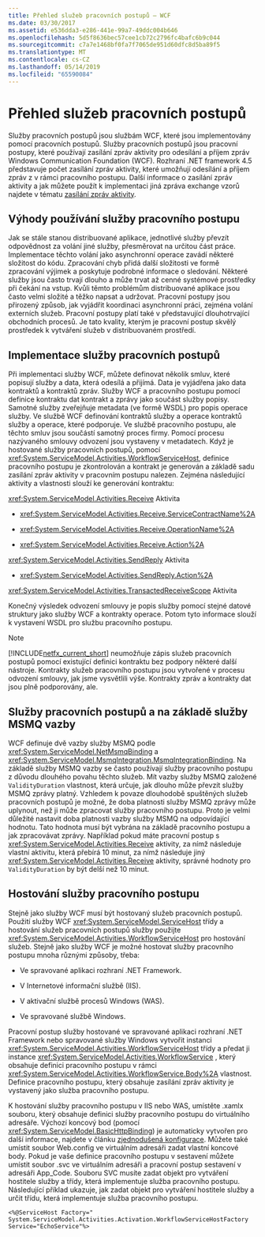 ```yaml
---
title: Přehled služeb pracovních postupů – WCF
ms.date: 03/30/2017
ms.assetid: e536dda3-e286-441e-99a7-49ddc004b646
ms.openlocfilehash: 5d5f8636bec57cee1cb72c2796fc4bafc6b9c044
ms.sourcegitcommit: c7a7e1468bf0fa7f7065de951d60dfc8d5ba89f5
ms.translationtype: MT
ms.contentlocale: cs-CZ
ms.lasthandoff: 05/14/2019
ms.locfileid: "65590084"
---
```

# <a name="workflow-services-overview"></a>Přehled služeb pracovních postupů

Služby pracovních postupů jsou službám WCF, které jsou implementovány pomocí pracovních postupů. Služby pracovních postupů jsou pracovní postupy, které používají zasílání zpráv aktivity pro odesílání a příjem zpráv Windows Communication Foundation (WCF). Rozhraní .NET framework 4.5 představuje počet zasílání zpráv aktivity, které umožňují odesílání a příjem zpráv z v rámci pracovního postupu. Další informace o zasílání zpráv aktivity a jak můžete použít k implementaci jiná zpráva exchange vzorů najdete v tématu [zasílání zpráv aktivity](messaging-activities.md).

## <a name="benefits-of-using-workflow-services"></a>Výhody používání služby pracovního postupu

Jak se stále stanou distribuované aplikace, jednotlivé služby převzít odpovědnost za volání jiné služby, přesměrovat na určitou část práce. Implementace těchto volání jako asynchronní operace zavádí některé složitost do kódu. Zpracování chyb přidá další složitosti ve formě zpracování výjimek a poskytuje podrobné informace o sledování. Některé služby jsou často trvají dlouho a může trvat až cenné systémové prostředky při čekání na vstup. Kvůli těmto problémům distribuované aplikace jsou často velmi složité a těžko napsat a udržovat. Pracovní postupy jsou přirozený způsob, jak vyjádřit koordinaci asynchronní práci, zejména volání externích služeb. Pracovní postupy platí také v představující dlouhotrvající obchodních procesů. Je tato kvality, kterým je pracovní postup skvělý prostředek k vytváření služeb v distribuovaném prostředí.

## <a name="implementing-a-workflow-service"></a>Implementace služby pracovních postupů

Při implementaci služby WCF, můžete definovat několik smluv, které popisují služby a data, která odesílá a přijímá. Data je vyjádřena jako data kontraktů a kontraktů zpráv. Služby WCF a pracovního postupu pomocí definice kontraktu dat kontrakt a zprávy jako součást služby popisy. Samotné služby zveřejňuje metadata (ve formě WSDL) pro popis operace služby. Ve službě WCF definování kontraktů služby a operace kontraktů služby a operace, které podporuje. Ve službě pracovního postupu, ale těchto smluv jsou součástí samotný proces firmy. Pomocí procesu nazývaného smlouvy odvození jsou vystaveny v metadatech. Když je hostované služby pracovních postupů, pomocí <xref:System.ServiceModel.Activities.WorkflowServiceHost>, definice pracovního postupu je zkontrolován a kontrakt je generován a základě sadu zasílání zpráv aktivity v pracovním postupu nalezen. Zejména následující aktivity a vlastnosti slouží ke generování kontraktu:

<xref:System.ServiceModel.Activities.Receive> Aktivita

- <xref:System.ServiceModel.Activities.Receive.ServiceContractName%2A>

- <xref:System.ServiceModel.Activities.Receive.OperationName%2A>

- <xref:System.ServiceModel.Activities.Receive.Action%2A>

<xref:System.ServiceModel.Activities.SendReply> Aktivita

- <xref:System.ServiceModel.Activities.SendReply.Action%2A>

<xref:System.ServiceModel.Activities.TransactedReceiveScope> Aktivita

Konečný výsledek odvození smlouvy je popis služby pomocí stejné datové struktury jako služby WCF a kontrakty operace. Potom tyto informace slouží k vystavení WSDL pro službu pracovního postupu.

> [!NOTE]
> [!INCLUDE[netfx_current_short](../../../../includes/netfx-current-short-md.md)] neumožňuje zápis služeb pracovních postupů pomocí existující definici kontraktu bez podpory některé další nástroje. Kontrakty služeb pracovního postupu jsou vytvořené v procesu odvození smlouvy, jak jsme vysvětlili výše. Kontrakty zpráv a kontrakty dat jsou plně podporovány, ale.

## <a name="workflow-services-and-msmq-based-bindings"></a>Služby pracovních postupů a na základě služby MSMQ vazby

WCF definuje dvě vazby služby MSMQ podle <xref:System.ServiceModel.NetMsmqBinding> a <xref:System.ServiceModel.MsmqIntegration.MsmqIntegrationBinding>.  Na základě služby MSMQ vazby se často používají služby pracovního postupu z důvodu dlouhého povahu těchto služeb. Mít vazby služby MSMQ založené `ValidityDuration` vlastnost, která určuje, jak dlouho může převzít služby MSMQ zprávy platný. Vzhledem k povaze dlouhodobě spuštěných služeb pracovních postupů je možné, že doba platnosti služby MSMQ zprávy může uplynout, než ji může zpracovat služby pracovního postupu. Proto je velmi důležité nastavit doba platnosti vazby služby MSMQ na odpovídající hodnotu. Tato hodnota musí být vybrána na základě pracovního postupu a jak zpracovávat zprávy. Například pokud máte pracovní postup s <xref:System.ServiceModel.Activities.Receive> aktivity, za nímž následuje vlastní aktivitu, která přebírá 10 minut, za nímž následuje jiný <xref:System.ServiceModel.Activities.Receive> aktivity, správné hodnoty pro `ValidityDuration` by být delší než 10 minut.

## <a name="hosting-a-workflow-service"></a>Hostování služby pracovního postupu

Stejně jako služby WCF musí být hostovaný služeb pracovních postupů. Použití služby WCF <xref:System.ServiceModel.ServiceHost> třídy a hostování služeb pracovních postupů služby použijte <xref:System.ServiceModel.Activities.WorkflowServiceHost> pro hostování služeb. Stejně jako služby WCF je možné hostovat služby pracovního postupu mnoha různými způsoby, třeba:

- Ve spravované aplikaci rozhraní .NET Framework.

- V Internetové informační službě (IIS).

- V aktivační službě procesů Windows (WAS).

- Ve spravované službě Windows.

Pracovní postup služby hostované ve spravované aplikaci rozhraní .NET Framework nebo spravované služby Windows vytvořit instanci <xref:System.ServiceModel.Activities.WorkflowServiceHost> třídy a předat ji instance <xref:System.ServiceModel.Activities.WorkflowService> , který obsahuje definici pracovního postupu v rámci <xref:System.ServiceModel.Activities.WorkflowService.Body%2A> vlastnost. Definice pracovního postupu, který obsahuje zasílání zpráv aktivity je vystavený jako služba pracovního postupu.

K hostování služby pracovního postupu v IIS nebo WAS, umístěte .xamlx souboru, který obsahuje definici služby pracovního postupu do virtuálního adresáře. Výchozí koncový bod (pomocí <xref:System.ServiceModel.BasicHttpBinding>) je automaticky vytvořen pro další informace, najdete v článku [zjednodušená konfigurace](../../../../docs/framework/wcf/simplified-configuration.md). Můžete také umístit soubor Web.config ve virtuálním adresáři zadat vlastní koncové body. Pokud je vaše definice pracovního postupu v sestavení můžete umístit soubor .svc ve virtuálním adresáři a pracovní postup sestavení v adresáři App_Code. Souboru SVC musíte zadat objekt pro vytváření hostitele služby a třídy, která implementuje služba pracovního postupu. Následující příklad ukazuje, jak zadat objekt pro vytváření hostitele služby a určit třídu, která implementuje služba pracovního postupu.

```
<%@ServiceHost Factory=" System.ServiceModel.Activities.Activation.WorkflowServiceHostFactory
Service="EchoService"%>
```
